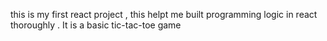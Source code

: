 this is my first react project , this helpt me built programming logic in react thoroughly . It is a basic tic-tac-toe game
